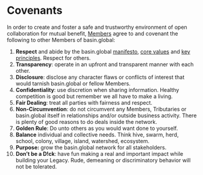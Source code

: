 # Covenants

In order to create and foster a safe and trustworthy environment of open collaboration for mutual benefit, [Members](../community/network-participants/members.md) agree to and covenant the following to other Members of basin.global:

1. **Respect** and abide by the basin.global [manifesto](../../why/manifesto/), [core values](core-values.md) and [key principles](key-principles.md).  Respect for others.&#x20;
2. **Transparency**: operate in an upfront and transparent manner with each other.&#x20;
3. **Disclosure**: disclose any character flaws or conflicts of interest that would tarnish basin.global or fellow Members.&#x20;
4. **Confidentiality**: use discretion when sharing information.  Healthy competition is good but remember we all have to make a living.
5. **Fair Dealing**: treat all parties with fairness and respect.&#x20;
6. **Non-Circumvention**: do not circumvent any Members, Tributaries or basin.global itself in relationships and/or outside business activity.  There is plenty of good reasons to do deals inside the network. &#x20;
7. **Golden Rule**: Do unto others as you would want done to yourself.&#x20;
8. **Balance** individual and collective needs.  Think hive, swarm, herd, school, colony, village, island, watershed, ecosystem.&#x20;
9. **Purpose:**  grow the basin.global network for all stakeholders.&#x20;
10. **Don’t be a D!ck**: have fun making a real and important impact while building your Legacy.  Rude, demeaning or discriminatory behavior will not be tolerated.
